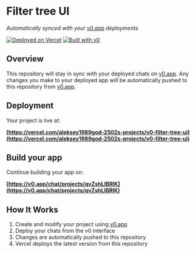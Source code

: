# Filter tree UI

*Automatically synced with your [v0.app](https://v0.app) deployments*

[![Deployed on Vercel](https://img.shields.io/badge/Deployed%20on-Vercel-black?style=for-the-badge&logo=vercel)](https://vercel.com/aleksey1989god-2502s-projects/v0-filter-tree-ui)
[![Built with v0](https://img.shields.io/badge/Built%20with-v0.app-black?style=for-the-badge)](https://v0.app/chat/projects/qvZshLIBRlK)

## Overview

This repository will stay in sync with your deployed chats on [v0.app](https://v0.app).
Any changes you make to your deployed app will be automatically pushed to this repository from [v0.app](https://v0.app).

## Deployment

Your project is live at:

**[https://vercel.com/aleksey1989god-2502s-projects/v0-filter-tree-ui](https://vercel.com/aleksey1989god-2502s-projects/v0-filter-tree-ui)**

## Build your app

Continue building your app on:

**[https://v0.app/chat/projects/qvZshLIBRlK](https://v0.app/chat/projects/qvZshLIBRlK)**

## How It Works

1. Create and modify your project using [v0.app](https://v0.app)
2. Deploy your chats from the v0 interface
3. Changes are automatically pushed to this repository
4. Vercel deploys the latest version from this repository
